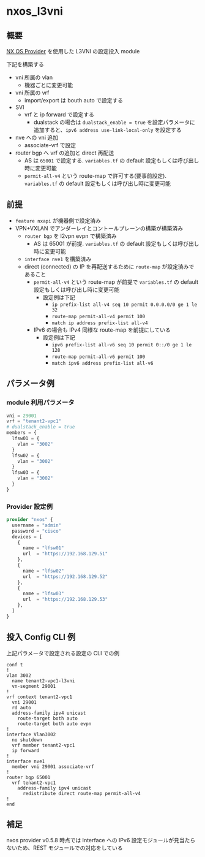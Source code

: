 # nxos_l3vni

## 概要

[NX OS Provider](https://registry.terraform.io/providers/CiscoDevNet/nxos/latest/docs) を使用した L3VNI の設定投入 module

下記を構築する

- vni 所属の vlan
  - 機器ごとに変更可能
- vni 所属の vrf
  - import/export は bouth auto で設定する
- SVI
  - vrf と ip forward で設定する
    - dualstack の場合は `dualstack_enable = true` を設定パラメータに追加すると、`ipv6 address use-link-local-only` を設定する
- nve への vni 追加
  - associate-vrf で設定
- router bgp へ vrf の追加と direct 再配送
  - AS は `65001` で設定する. `variables.tf` の default 設定もしくは呼び出し時に変更可能
  - `permit-all-v4` という route-map で許可する(要事前設定).  `variables.tf` の default 設定もしくは呼び出し時に変更可能

## 前提

- `feature nxapi` が機器側で設定済み
- VPN+VXLAN でアンダーレイとコントールプレーンの構築が構築済み
  - `router bgp` を l2vpn evpn で構築済み
    - AS は 65001 が前提. `variables.tf` の default 設定もしくは呼び出し時に変更可能
  - `interface nve1` を構築済み
  - direct (connected) の IP を再配送するために `route-map` が設定済みであること
    - `permit-all-v4` という route-map が前提で `variables.tf` の default 設定もしくは呼び出し時に変更可能
      - 設定例は下記
        - `ip prefix-list all-v4 seq 10 permit 0.0.0.0/0 ge 1 le 32`
        - `route-map permit-all-v4 permit 100`
        - `match ip address prefix-list all-v4`
    - IPv6 の場合も IPv4 同様な route-map を前提にしている
      - 設定例は下記
        - `ipv6 prefix-list all-v6 seq 10 permit 0::/0 ge 1 le 128`
        - `route-map permit-all-v6 permit 100`
        - `match ipv6 address prefix-list all-v6`

## パラメータ例

### module 利用パラメータ

```tfvars
vni = 29001
vrf = "tenant2-vpc1"
# dualstack_enable = true
members = {
  lfsw01 = {
    vlan = "3002"
  }
  lfsw02 = {
    vlan = "3002"
  }
  lfsw03 = {
    vlan = "3002"
  }
}
```

### Provider 設定例

```tf
provider "nxos" {
  username = "admin"
  password = "cisco"
  devices = [
    {
      name = "lfsw01"
      url  = "https://192.168.129.51"
    },
    {
      name = "lfsw02"
      url  = "https://192.168.129.52"
    },
    {
      name = "lfsw03"
      url  = "https://192.168.129.53"
    },
  ]
}
```

## 投入 Config CLI 例

上記パラメータで設定される設定の CLI での例

```config:leaf1_2
conf t
!
vlan 3002
  name tenant2-vpc1-l3vni
  vn-segment 29001
!
vrf context tenant2-vpc1
  vni 29001
  rd auto
  address-family ipv4 unicast
    route-target both auto
    route-target both auto evpn
!
interface Vlan3002
  no shutdown
  vrf member tenant2-vpc1
  ip forward
!
interface nve1
  member vni 29001 associate-vrf
!
router bgp 65001
  vrf tenant2-vpc1
    address-family ipv4 unicast
      redistribute direct route-map permit-all-v4
!
end
```

## 補足

nxos provider v0.5.8 時点では Interface への IPv6 設定モジュールが見当たらないため、REST モジュールでの対応をしている
